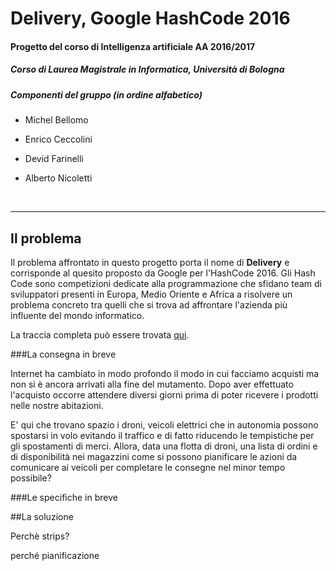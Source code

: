 # Delivery, Google HashCode 2016



#### Progetto del corso di Intelligenza artificiale AA 2016/2017

##### Corso di Laurea Magistrale in Informatica, Università di Bologna

##### Componenti del gruppo (in ordine alfabetico)

- Michel Bellomo

- Enrico Ceccolini

- Devid Farinelli

- Alberto Nicoletti

  ​

------

## Il problema

Il problema affrontato in questo progetto porta il nome di **Delivery** e corrisponde al quesito proposto da Google per l'HashCode 2016. Gli Hash Code sono competizioni dedicate alla programmazione che sfidano team di sviluppatori presenti in Europa, Medio Oriente e Africa a risolvere un problema concreto tra quelli che si trova ad affrontare l'azienda più influente del mondo informatico.

La traccia completa può essere trovata [qui](https://hashcode.withgoogle.com/2016/tasks/hashcode2016_qualification_task.pdf/).

###La consegna in breve

Internet ha cambiato in modo profondo il modo in cui facciamo acquisti ma non si è ancora arrivati alla fine del mutamento. Dopo aver effettuato l'acquisto occorre attendere diversi giorni prima di poter ricevere i prodotti nelle nostre abitazioni.

E' qui che trovano spazio i droni, veicoli elettrici che in autonomia possono spostarsi in volo evitando il traffico e di fatto riducendo le tempistiche per gli spostamenti di merci. Allora, data una flotta di droni, una lista di ordini e di disponibilità nei magazzini come si possono pianificare le azioni da comunicare ai veicoli per completare le consegne nel minor tempo possibile?

###Le specifiche in breve



##La soluzione

Perchè strips?

perché pianificazione